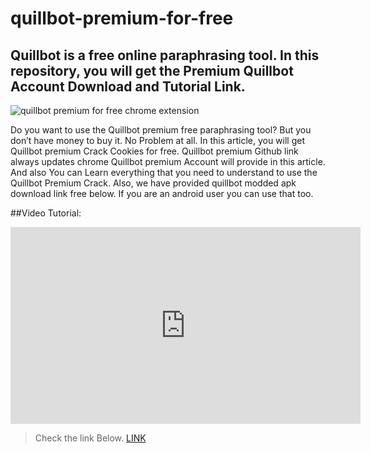  # quillbot-premium-for-free
## Quillbot is a free online paraphrasing tool. In this repository, you will get the Premium Quillbot Account Download and Tutorial Link. 

![quillbot premium for free chrome extension](https://blogger.googleusercontent.com/img/b/R29vZ2xl/AVvXsEgx-x8RUh94Qi-Rm1wY3w3AgoSzWumOr1dW4PrEOjJV0RbMj4hedq0dTNam0JF67idWttutnt-f3WeWFrG4qtoCoLqxruWb_j8WVABRkNtw73KiT3iVbr2UOxX12ILghXTIse5Er6zH0bi9luzR_Ez-q4IyeyWD0OhCnG-HDWu7m14yK-avZ3UJlsiP2A/w640-h309/quillbot-premium-crack-free-cookies-lifetime-teamhexnode.jpg)

Do you want to use the Quillbot premium free paraphrasing tool? But you don’t have money to buy it. No Problem at all. In this article, you will get Quillbot premium Crack Cookies for free. Quillbot premium Github link always updates chrome Quillbot premium Account will provide in this article. And also You can Learn everything that you need to understand to use the Quillbot Premium Crack. Also, we have provided quillbot modded apk download link free below. If you are an android user you can use that too.

##Video Tutorial:
<iframe width="560" height="315" src="https://www.youtube.com/embed/S1qgJvUM09I" title="YouTube video player" frameborder="0" allow="accelerometer; autoplay; clipboard-write; encrypted-media; gyroscope; picture-in-picture" allowfullscreen></iframe>

>Check the link Below.
[LINK](https://github.com/blueagler/QuillBot-Premium-Crack/releases)